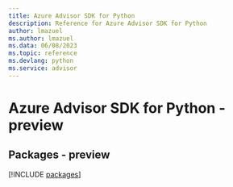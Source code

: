 ```yaml
---
title: Azure Advisor SDK for Python
description: Reference for Azure Advisor SDK for Python
author: lmazuel
ms.author: lmazuel
ms.data: 06/08/2023
ms.topic: reference
ms.devlang: python
ms.service: advisor
---
```

# Azure Advisor SDK for Python - preview
## Packages - preview
[!INCLUDE [packages](advisor-index.md)]